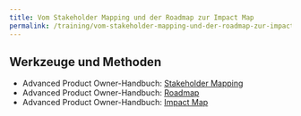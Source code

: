 ```yaml
---
title: Vom Stakeholder Mapping und der Roadmap zur Impact Map
permalink: /training/vom-stakeholder-mapping-und-der-roadmap-zur-impact-map/
---
```



## Werkzeuge und Methoden

 * Advanced Product Owner-Handbuch: [Stakeholder Mapping][1]
* Advanced Product Owner-Handbuch: [Roadmap][2]
* Advanced Product Owner-Handbuch: [Impact Map][3]

[1]:	https://manual.advancedproductowner.com/stakeholder-mapping/
[2]:	https://manual.advancedproductowner.com/roadmap/
[3]:	https://manual.advancedproductowner.com/impact-map/